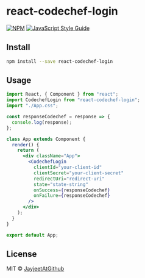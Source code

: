 # react-codechef-login

> 

[![NPM](https://img.shields.io/npm/v/react-codechef-login.svg)](https://www.npmjs.com/package/react-codechef-login) [![JavaScript Style Guide](https://img.shields.io/badge/code_style-standard-brightgreen.svg)](https://standardjs.com)

## Install

```bash
npm install --save react-codechef-login
```

## Usage

```jsx
import React, { Component } from "react";
import CodechefLogin from "react-codechef-login";
import "./App.css";

const responseCodechef = response => {
  console.log(response);
};

class App extends Component {
  render() {
    return (
      <div className="App">
        <CodechefLogin
          clientId="your-client-id"
          clientSecret="your-client-secret"
          redirectUri="redirect-uri"
          state="state-string"
          onSuccess={responseCodechef}
          onFailure={responseCodechef}
        />
      </div>
    );
  }
}

export default App;
```

## License

MIT © [JayjeetAtGithub](https://github.com/JayjeetAtGithub)
